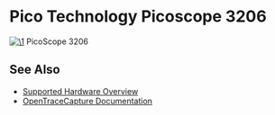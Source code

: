 # Pico Technology Picoscope 3206

[![\1](../../assets/hardware/general/\2)](./File:Picoscope_3206.jpg.html)
[](./File:Picoscope_3206.jpg.html "Enlarge")
PicoScope 3206

## See Also
- [Supported Hardware Overview](../supported-hardware.md)
- [OpenTraceCapture Documentation](../../opentracecapture/overview.md)
